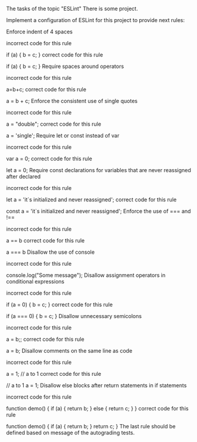 The tasks of the topic "ESLint"
There is some project.

Implement a configuration of ESLint for this project to provide next rules:

Enforce indent of 4 spaces

incorrect code for this rule

if (a) {
 b = c;
}
correct code for this rule

if (a) {
    b = c;
}
Require spaces around operators

incorrect code for this rule

a=b+c;
correct code for this rule

a = b + c;
Enforce the consistent use of single quotes

incorrect code for this rule

a = "double";
correct code for this rule

a = 'single';
Require let or const instead of var

incorrect code for this rule

var a = 0;
correct code for this rule

let a = 0;
Require const declarations for variables that are never reassigned after declared

incorrect code for this rule

let a = 'it`s initialized and never reassigned';
correct code for this rule

const a = 'it`s initialized and never reassigned';
Enforce the use of === and !==

incorrect code for this rule

a == b
сorrect code for this rule

a === b
Disallow the use of console

incorrect code for this rule

console.log("Some message");
Disallow assignment operators in conditional expressions

incorrect code for this rule

if (a = 0) {
  b = c;
}
сorrect code for this rule

if (a === 0) {
  b = c;
}
Disallow unnecessary semicolons

incorrect code for this rule

a = b;;
сorrect code for this rule

a = b;
Disallow comments on the same line as code

incorrect code for this rule

a = 1; // a to 1
сorrect code for this rule

// a to 1
a = 1;
Disallow else blocks after return statements in if statements

incorrect code for this rule

function demo() {
  if (a) {
    return b;
  } else {
    return c;
  }
}
сorrect code for this rule

function demo() {
  if (a) {
    return b;
  }
  return c;
}
The last rule should be defined based on message of the autograding tests.
